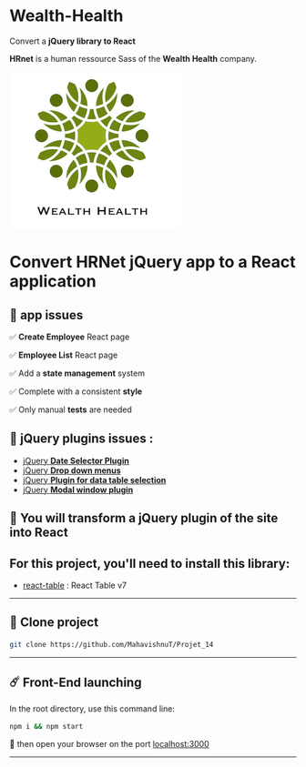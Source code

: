 # Wealth-Health

Convert a **jQuery library to React**

**HRnet** is a human ressource Sass of the **Wealth Health** company.

![logo](./src/assets/wealth-health-logo.jpg)

# Convert HRNet jQuery app to a React application

## 🔖 app issues

✅ **Create Employee** React page

✅ **Employee List** React page

✅ Add a **state management** system

✅ Complete with a consistent **style**

✅ Only manual **tests** are needed

## 🔖 jQuery plugins issues :

- [jQuery **Date Selector Plugin**](https://github.com/OpenClassrooms-Student-Center/P12_Front-end/issues/1)
- [jQuery **Drop down menus**](https://github.com/OpenClassrooms-Student-Center/P12_Front-end/issues/4)
- [jQuery **Plugin for data table selection**](https://github.com/OpenClassrooms-Student-Center/P12_Front-end/issues/2)
- [jQuery **Modal window plugin**](https://github.com/OpenClassrooms-Student-Center/P12_Front-end/issues/3)

## 🔖 You will transform a **jQuery plugin** of the site **into React** 
##     For this project, you'll need to install this library:

- [react-table](https://www.npmjs.com/package/react-table) : React Table v7

---

## 🔭 Clone project

```bash
git clone https://github.com/MahavishnuT/Projet_14
```

---

## ☄️ Front-End launching

In the root directory, use this command line:

```bash
npm i && npm start
```

🔌 then open your browser on the port [localhost:3000](http://localhost:3000)

---
